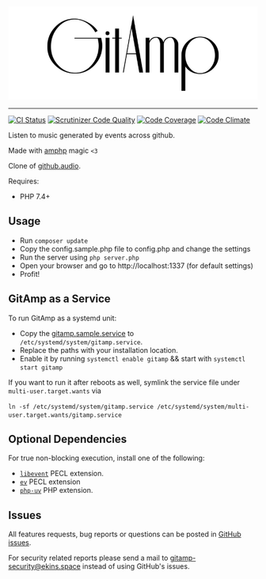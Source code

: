 ![`ekinhbayar/gitamp`](./public/images/GitAmp-logo-black.png)

---
[![CI Status](https://github.com/ekinhbayar/gitamp/workflows/CI/badge.svg)](https://github.com/ekinhbayar/gitamp/actions?query=workflow%3ACI)
[![Scrutinizer Code Quality](https://scrutinizer-ci.com/g/ekinhbayar/gitamp/badges/quality-score.png?b=master)](https://scrutinizer-ci.com/g/ekinhbayar/gitamp/?branch=master)
[![Code Coverage](https://scrutinizer-ci.com/g/ekinhbayar/gitamp/badges/coverage.png?b=master)](https://scrutinizer-ci.com/g/ekinhbayar/gitamp/?branch=master)
[![Code Climate](https://codeclimate.com/github/ekinhbayar/gitamp/badges/gpa.svg)](https://codeclimate.com/github/ekinhbayar/gitamp)

Listen to music generated by events across github.

Made with [amphp](http://amphp.org/) magic `<3`

Clone of [github.audio](https://github.audio).

Requires:

 - PHP 7.4+

## Usage

- Run `composer update`
- Copy the config.sample.php file to config.php and change the settings
- Run the server using `php server.php`
- Open your browser and go to http://localhost:1337 (for default settings)
- Profit!

## GitAmp as a Service

To run GitAmp as a systemd unit:

- Copy the [gitamp.sample.service](https://github.com/ekinhbayar/gitamp/blob/master/gitamp.sample.service) to `/etc/systemd/system/gitamp.service`.
- Replace the paths with your installation location.
- Enable it by running `systemctl enable gitamp` && start with `systemctl start gitamp`

If you want to run it after reboots as well, symlink the service file under `multi-user.target.wants` via

`ln -sf /etc/systemd/system/gitamp.service /etc/systemd/system/multi-user.target.wants/gitamp.service`

## Optional Dependencies

For true non-blocking execution, install one of the following:

- [`libevent`](https://pecl.php.net/package/libevent) PECL extension.
- [`ev`](https://pecl.php.net/package/ev) PECL extension
- [`php-uv`](https://github.com/bwoebi/php-uv) PHP extension.

## Issues

All features requests, bug reports or questions can be posted in [GitHub issues](https://github.com/ekinhbayar/gitamp/issues).

For security related reports please send a mail to gitamp-security@ekins.space instead of using GitHub's issues.
